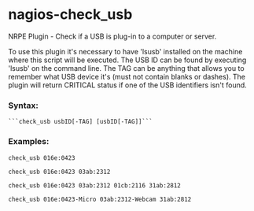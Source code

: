 # nagios-check_usb

NRPE Plugin - Check if a USB is plug-in to a computer or server.

To use this plugin it's necessary to have 'lsusb' installed on the machine where this script will be executed.
The USB ID can be found by executing 'lsusb' on the command line. The TAG can be anything that allows you to remember what USB device it's (must not contain blanks or dashes).
The plugin will return CRITICAL status if one of the USB identifiers isn't found.

### Syntax:
    ```check_usb usbID[-TAG] [usbID[-TAG]]```


### Examples:

```check_usb 016e:0423```

```check_usb 016e:0423 03ab:2312```

```check_usb 016e:0423 03ab:2312 01cb:2116 31ab:2812```

```check_usb 016e:0423-Micro 03ab:2312-Webcam 31ab:2812```


